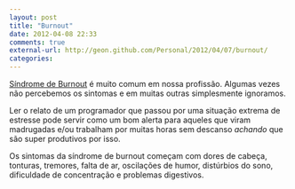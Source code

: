 ```yaml
---
layout: post
title: "Burnout"
date: 2012-04-08 22:33
comments: true
external-url: http://geon.github.com/Personal/2012/04/07/burnout/
categories: 
---
```

[Síndrome de Burnout](http://pt.wikipedia.org/wiki/S%C3%ADndrome_de_Burnout) é muito comum em nossa profissão. Algumas vezes não percebemos os sintomas e em muitas outras simplesmente ignoramos.

Ler o relato de um programador que passou por uma situação extrema de estresse pode servir como um bom alerta para aqueles que viram madrugadas e/ou trabalham por muitas horas sem descanso *achando* que são super produtivos por isso.

Os sintomas da síndrome de burnout começam com dores de cabeça, tonturas, tremores, falta de ar, oscilações de humor, distúrbios do sono, dificuldade de concentração e problemas digestivos.